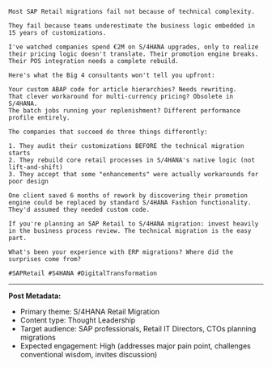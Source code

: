 ```
Most SAP Retail migrations fail not because of technical complexity.

They fail because teams underestimate the business logic embedded in 15 years of customizations.

I've watched companies spend €2M on S/4HANA upgrades, only to realize their pricing logic doesn't translate. Their promotion engine breaks. Their POS integration needs a complete rebuild.

Here's what the Big 4 consultants won't tell you upfront:

Your custom ABAP code for article hierarchies? Needs rewriting.
That clever workaround for multi-currency pricing? Obsolete in S/4HANA.
The batch jobs running your replenishment? Different performance profile entirely.

The companies that succeed do three things differently:

1. They audit their customizations BEFORE the technical migration starts
2. They rebuild core retail processes in S/4HANA's native logic (not lift-and-shift)
3. They accept that some "enhancements" were actually workarounds for poor design

One client saved 6 months of rework by discovering their promotion engine could be replaced by standard S/4HANA Fashion functionality. They'd assumed they needed custom code.

If you're planning an SAP Retail to S/4HANA migration: invest heavily in the business process review. The technical migration is the easy part.

What's been your experience with ERP migrations? Where did the surprises come from?

#SAPRetail #S4HANA #DigitalTransformation
```

---
**Post Metadata:**
- Primary theme: S/4HANA Retail Migration
- Content type: Thought Leadership
- Target audience: SAP professionals, Retail IT Directors, CTOs planning migrations
- Expected engagement: High (addresses major pain point, challenges conventional wisdom, invites discussion)